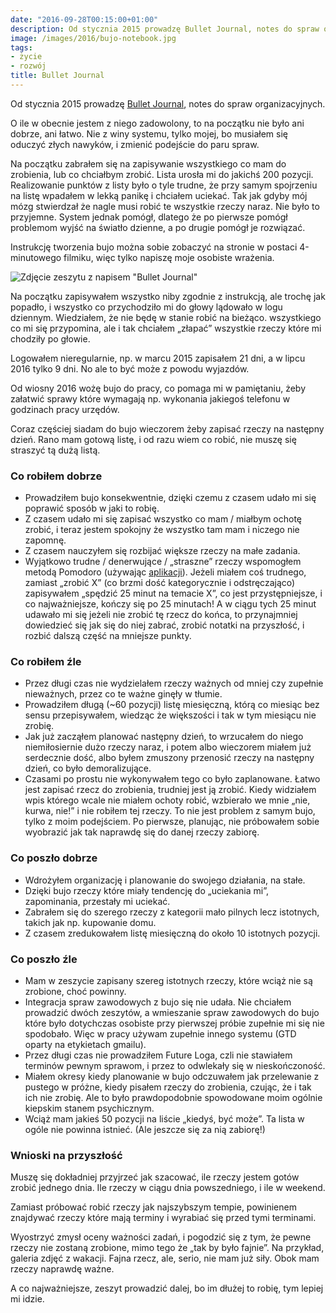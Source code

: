```yaml
---
date: "2016-09-28T00:15:00+01:00"
description: Od stycznia 2015 prowadzę Bullet Journal, notes do spraw organizacyjnych.
image: /images/2016/bujo-notebook.jpg
tags:
- życie
- rozwój
title: Bullet Journal
---
```


Od stycznia 2015 prowadzę [Bullet Journal][1], notes do spraw organizacyjnych.

O ile w obecnie jestem z niego zadowolony, to na początku nie było ani dobrze,
ani łatwo. Nie z winy systemu, tylko mojej, bo musiałem się oduczyć złych
nawyków, i zmienić podejście do paru spraw.

<!--more-->

Na początku zabrałem się na zapisywanie wszystkiego co mam do zrobienia, lub co
chciałbym zrobić. Lista urosła mi do jakichś 200 pozycji. Realizowanie punktów z
listy było o tyle trudne, że przy samym spojrzeniu na listę wpadałem w lekką
panikę i chciałem uciekać. Tak jak gdyby mój mózg stwierdzał że nagle musi robić
te wszystkie rzeczy naraz. Nie było to przyjemne. System jednak pomógł, dlatego
że po pierwsze pomógł problemom wyjść na światło dzienne, a po drugie pomógł je
rozwiązać.

Instrukcję tworzenia bujo można sobie zobaczyć na stronie w postaci 4-minutowego
filmiku, więc tylko napiszę moje osobiste wrażenia.

![Zdjęcie zeszytu z napisem "Bullet Journal"][bujo-img]

Na początku zapisywałem wszystko niby zgodnie z instrukcją, ale trochę jak
popadło, i wszystko co przychodziło mi do głowy lądowało w logu dziennym.
Wiedziałem, że nie będę w stanie robić na bieżąco. wszystkiego co mi się
przypomina, ale i tak chciałem „złapać” wszystkie rzeczy które mi chodziły po
głowie.

Logowałem nieregularnie, np. w marcu 2015 zapisałem 21 dni, a w lipcu 2016
tylko 9 dni. No ale to być może z powodu wyjazdów.

Od wiosny 2016 wożę bujo do pracy, co pomaga mi w pamiętaniu, żeby załatwić
sprawy które wymagają np. wykonania jakiegoś telefonu w godzinach pracy urzędów.

Coraz częściej siadam do bujo wieczorem żeby zapisać rzeczy na następny dzień.
Rano mam gotową listę, i od razu wiem co robić, nie muszę się straszyć tą dużą
listą.

### Co robiłem dobrze

*  Prowadziłem bujo konsekwentnie, dzięki czemu z czasem udało mi się poprawić
   sposób w jaki to robię.
*  Z czasem udało mi się zapisać wszystko co mam / miałbym ochotę zrobić, i
   teraz jestem spokojny że wszystko tam mam i niczego nie zapomnę.
*  Z czasem nauczyłem się rozbijać większe rzeczy na małe zadania.
*  Wyjątkowo trudne / denerwujące / „straszne” rzeczy wspomogłem metodą Pomodoro
   (używając [aplikacji][2]).
   Jeżeli miałem coś trudnego, zamiast „zrobić X” (co brzmi dość kategorycznie i
   odstręczająco) zapisywałem „spędzić 25 minut na temacie X”, co jest
   przystępniejsze, i co najważniejsze, kończy się po 25 minutach!  A w ciągu
   tych 25 minut udawało mi się jeżeli nie zrobić tę rzecz do końca, to
   przynajmniej dowiedzieć się jak się do niej zabrać, zrobić notatki na
   przyszłość, i rozbić dalszą część na mniejsze punkty.

### Co robiłem źle

*  Przez długi czas nie wydzielałem rzeczy ważnych od mniej czy zupełnie
   nieważnych, przez co te ważne ginęły w tłumie.
*  Prowadziłem długą (~60 pozycji) listę miesięczną, którą co miesiąc bez sensu
   przepisywałem, wiedząc że większości i tak w tym miesiącu nie zrobię.
*  Jak już zacząłem planować następny dzień, to wrzucałem do niego
   niemiłosiernie dużo rzeczy naraz, i potem albo wieczorem miałem już
   serdecznie dość, albo byłem zmuszony przenosić rzeczy na następny dzień, co
   było demoralizujące.
*  Czasami po prostu nie wykonywałem tego co było zaplanowane. Łatwo jest
   zapisać rzecz do zrobienia, trudniej jest ją zrobić. Kiedy widziałem wpis
   którego wcale nie miałem ochoty robić, wzbierało we mnie „nie, kurwa, nie!” i
   nie robiłem tej rzeczy. To nie jest problem z samym bujo, tylko z moim
   podejściem. Po pierwsze, planując, nie próbowałem sobie wyobrazić jak tak
   naprawdę się do danej rzeczy zabiorę.

### Co poszło dobrze

*  Wdrożyłem organizację i planowanie do swojego działania, na stałe.
*  Dzięki bujo rzeczy które miały tendencję do „uciekania mi”, zapominania,
   przestały mi uciekać.
*  Zabrałem się do szerego rzeczy z kategorii mało pilnych lecz istotnych,
   takich jak np. kupowanie domu.
*  Z czasem zredukowałem listę miesięczną do około 10 istotnych pozycji.

### Co poszło źle

*  Mam w zeszycie zapisany szereg istotnych rzeczy, które wciąż nie są zrobione,
   choć powinny.
*  Integracja spraw zawodowych z bujo się nie udała. Nie chciałem prowadzić
   dwóch zeszytów, a wmieszanie spraw zawodowych do bujo które było dotychczas
   osobiste przy pierwszej próbie zupełnie mi się nie spodobało. Więc w pracy
   używam zupełnie innego systemu (GTD oparty na etykietach gmailu).
*  Przez długi czas nie prowadziłem Future Loga, czli nie stawiałem terminów
   pewnym sprawom, i przez to odwlekały się w nieskończoność.
*  Miałem okresy kiedy planowanie w bujo odczuwałem jak przelewanie z pustego w
   próżne, kiedy pisałem rzeczy do zrobienia, czując, że i tak ich nie zrobię.
   Ale to było prawdopodobnie spowodowane moim ogólnie kiepskim stanem
   psychicznym.
*  Wciąż mam jakieś 50 pozycji na liście „kiedyś, być może”. Ta lista w ogóle
   nie powinna istnieć. (Ale jeszcze się za nią zabiorę!)

### Wnioski na przyszłość

Muszę się dokładniej przyjrzeć jak szacować, ile rzeczy jestem gotów zrobić
jednego dnia. Ile rzeczy w ciągu dnia powszedniego, i ile w weekend.

Zamiast próbować robić rzeczy jak najszybszym tempie, powinienem znajdywać
rzeczy które mają terminy i wyrabiać się przed tymi terminami.

Wyostrzyć zmysł oceny ważności zadań, i pogodzić się z tym, że pewne rzeczy nie
zostaną zrobione, mimo tego że „tak by było fajnie”. Na przykład, galeria zdjęć
z wakacji. Fajna rzecz, ale, serio, nie mam już siły. Obok mam rzeczy naprawdę
ważne.

A co najważniejsze, zeszyt prowadzić dalej, bo im dłużej to robię, tym lepiej mi
idzie.

[1]: http://bulletjournal.com "Bullet Journal"
[2]: https://play.google.com/store/apps/details?id=com.AT.PomodoroTimer "Brain Focus"
[bujo-img]: /images/2016/bujo-notebook.jpg "Bullet Journal"

